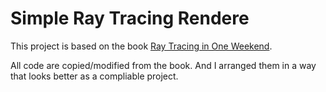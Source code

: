 # Simple Ray Tracing Rendere
This project is based on the book [Ray Tracing in One Weekend](https://raytracing.github.io/books/RayTracingInOneWeekend.html).

All code are copied/modified from the book. And I arranged them in a way that looks better as a compliable project.